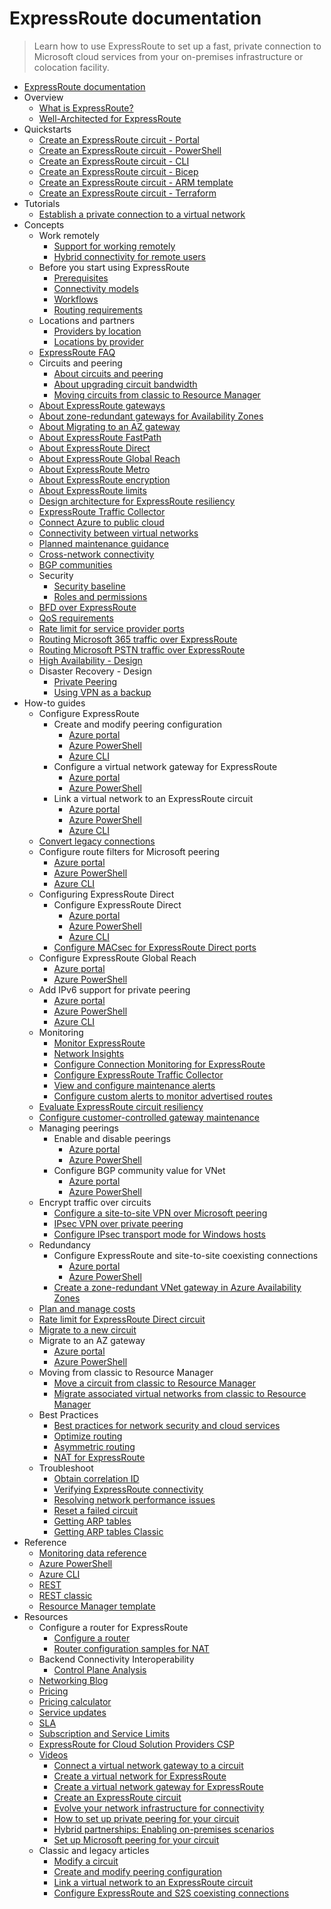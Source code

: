 # ExpressRoute documentation
> Learn how to use ExpressRoute to set up a fast, private connection to Microsoft cloud services from your on-premises infrastructure or colocation facility.
  - [ExpressRoute documentation](https://learn.microsoft.com/en-us/azure/expressroute/)
  - Overview
    - [What is ExpressRoute?](https://learn.microsoft.com/en-us/azure/expressroute/expressroute-introduction)
    - [Well-Architected for ExpressRoute](https://learn.microsoft.com/azure/well-architected/service-guides/azure-expressroute)
  - Quickstarts
    - [Create an ExpressRoute circuit - Portal](https://learn.microsoft.com/en-us/azure/expressroute/expressroute-howto-circuit-portal-resource-manager)
    - [Create an ExpressRoute circuit - PowerShell](https://learn.microsoft.com/en-us/azure/expressroute/expressroute-howto-circuit-arm)
    - [Create an ExpressRoute circuit - CLI](https://learn.microsoft.com/en-us/azure/expressroute/howto-circuit-cli)
    - [Create an ExpressRoute circuit - Bicep](https://learn.microsoft.com/en-us/azure/expressroute/quickstart-create-expressroute-vnet-bicep)
    - [Create an ExpressRoute circuit - ARM template](https://learn.microsoft.com/en-us/azure/expressroute/quickstart-create-expressroute-vnet-template)
    - [Create an ExpressRoute circuit - Terraform](https://learn.microsoft.com/en-us/azure/expressroute/quickstart-create-expressroute-vnet-terraform)
  - Tutorials
    - [Establish a private connection to a virtual network](https://learn.microsoft.com/en-us/azure/expressroute/configure-expressroute-private-peering)
  - Concepts
    - Work remotely
      - [Support for working remotely](https://learn.microsoft.com/en-us/azure/networking/working-remotely-support?toc=/azure/expressroute/toc.json)
      - [Hybrid connectivity for remote users](https://learn.microsoft.com/en-us/azure/expressroute/work-remotely-support)
    - Before you start using ExpressRoute
      - [Prerequisites](https://learn.microsoft.com/en-us/azure/expressroute/expressroute-prerequisites)
      - [Connectivity models](https://learn.microsoft.com/en-us/azure/expressroute/expressroute-connectivity-models)
      - [Workflows](https://learn.microsoft.com/en-us/azure/expressroute/expressroute-workflows)
      - [Routing requirements](https://learn.microsoft.com/en-us/azure/expressroute/expressroute-routing)
    - Locations and partners
      - [Providers by location](https://learn.microsoft.com/en-us/azure/expressroute/expressroute-locations-providers)
      - [Locations by provider](https://learn.microsoft.com/en-us/azure/expressroute/expressroute-locations)
    - [ExpressRoute FAQ](https://learn.microsoft.com/en-us/azure/expressroute/expressroute-faqs)
    - Circuits and peering
      - [About circuits and peering](https://learn.microsoft.com/en-us/azure/expressroute/expressroute-circuit-peerings)
      - [About upgrading circuit bandwidth](https://learn.microsoft.com/en-us/azure/expressroute/about-upgrade-circuit-bandwidth)
      - [Moving circuits from classic to Resource Manager](https://learn.microsoft.com/en-us/azure/expressroute/expressroute-move)
    - [About ExpressRoute gateways](https://learn.microsoft.com/en-us/azure/expressroute/expressroute-about-virtual-network-gateways)
    - [About zone-redundant gateways for Availability Zones](https://learn.microsoft.com/en-us/azure/vpn-gateway/about-zone-redundant-vnet-gateways?toc=/azure/expressroute/toc.json)
    - [About Migrating to an AZ gateway](https://learn.microsoft.com/en-us/azure/expressroute/gateway-migration)
    - [About ExpressRoute FastPath](https://learn.microsoft.com/en-us/azure/expressroute/about-fastpath)
    - [About ExpressRoute Direct](https://learn.microsoft.com/en-us/azure/expressroute/expressroute-erdirect-about)
    - [About ExpressRoute Global Reach](https://learn.microsoft.com/en-us/azure/expressroute/expressroute-global-reach)
    - [About ExpressRoute Metro](https://learn.microsoft.com/en-us/azure/expressroute/metro)
    - [About ExpressRoute encryption](https://learn.microsoft.com/en-us/azure/expressroute/expressroute-about-encryption)
    - [About ExpressRoute limits](https://learn.microsoft.com/en-us/azure/azure-resource-manager/management/azure-subscription-service-limits?toc=/azure/expressroute/toc.json)
    - [Design architecture for ExpressRoute resiliency](https://learn.microsoft.com/en-us/azure/expressroute/design-architecture-for-resiliency)
    - [ExpressRoute Traffic Collector](https://learn.microsoft.com/en-us/azure/expressroute/traffic-collector)
    - [Connect Azure to public cloud](https://learn.microsoft.com/en-us/azure/expressroute/expressroute-connect-azure-to-public-cloud)
    - [Connectivity between virtual networks](https://learn.microsoft.com/en-us/azure/expressroute/virtual-network-connectivity-guidance)
    - [Planned maintenance guidance](https://learn.microsoft.com/en-us/azure/expressroute/planned-maintenance)
    - [Cross-network connectivity](https://learn.microsoft.com/en-us/azure/expressroute/cross-network-connectivity)
    - [BGP communities](https://learn.microsoft.com/en-us/azure/expressroute/bgp-communities)
    - Security
      - [Security baseline](https://learn.microsoft.com/security/benchmark/azure/baselines/expressroute-security-baseline?toc=/azure/expressroute/TOC.json)
      - [Roles and permissions](https://learn.microsoft.com/en-us/azure/expressroute/roles-permissions)
    - [BFD over ExpressRoute](https://learn.microsoft.com/en-us/azure/expressroute/expressroute-bfd)
    - [QoS requirements](https://learn.microsoft.com/en-us/azure/expressroute/expressroute-qos)
    - [Rate limit for service provider ports](https://learn.microsoft.com/en-us/azure/expressroute/provider-rate-limit)
    - [Routing Microsoft 365 traffic over ExpressRoute](https://learn.microsoft.com/microsoft-365/enterprise/azure-expressroute?toc=/azure/expressroute/TOC.json)
    - [Routing Microsoft PSTN traffic over ExpressRoute](https://learn.microsoft.com/en-us/azure/expressroute/using-expressroute-for-microsoft-pstn)
    - [High Availability - Design](https://learn.microsoft.com/en-us/azure/expressroute/designing-for-high-availability-with-expressroute)
    - Disaster Recovery - Design
      - [Private Peering](https://learn.microsoft.com/en-us/azure/expressroute/designing-for-disaster-recovery-with-expressroute-privatepeering)
      - [Using VPN as a backup](https://learn.microsoft.com/en-us/azure/expressroute/use-s2s-vpn-as-backup-for-expressroute-privatepeering)
  - How-to guides
    - Configure ExpressRoute
      - Create and modify peering configuration
        - [Azure portal](https://learn.microsoft.com/en-us/azure/expressroute/expressroute-howto-routing-portal-resource-manager)
        - [Azure PowerShell](https://learn.microsoft.com/en-us/azure/expressroute/expressroute-howto-routing-arm)
        - [Azure CLI](https://learn.microsoft.com/en-us/azure/expressroute/howto-routing-cli)
      - Configure a virtual network gateway for ExpressRoute
        - [Azure portal](https://learn.microsoft.com/en-us/azure/expressroute/expressroute-howto-add-gateway-portal-resource-manager)
        - [Azure PowerShell](https://learn.microsoft.com/en-us/azure/expressroute/expressroute-howto-add-gateway-resource-manager)
      - Link a virtual network to an ExpressRoute circuit
        - [Azure portal](https://learn.microsoft.com/en-us/azure/expressroute/expressroute-howto-linkvnet-portal-resource-manager)
        - [Azure PowerShell](https://learn.microsoft.com/en-us/azure/expressroute/expressroute-howto-linkvnet-arm)
        - [Azure CLI](https://learn.microsoft.com/en-us/azure/expressroute/expressroute-howto-linkvnet-cli)
    - [Convert legacy connections](https://learn.microsoft.com/en-us/azure/expressroute/howto-recreate-connections)
    - Configure route filters for Microsoft peering
      - [Azure portal](https://learn.microsoft.com/en-us/azure/expressroute/how-to-routefilter-portal)
      - [Azure PowerShell](https://learn.microsoft.com/en-us/azure/expressroute/how-to-routefilter-powershell)
      - [Azure CLI](https://learn.microsoft.com/en-us/azure/expressroute/how-to-routefilter-cli)
    - Configuring ExpressRoute Direct
      - Configure ExpressRoute Direct
        - [Azure portal](https://learn.microsoft.com/en-us/azure/expressroute/how-to-expressroute-direct-portal)
        - [Azure PowerShell](https://learn.microsoft.com/en-us/azure/expressroute/expressroute-howto-erdirect)
        - [Azure CLI](https://learn.microsoft.com/en-us/azure/expressroute/expressroute-howto-expressroute-direct-cli)
      - [Configure MACsec for ExpressRoute Direct ports](https://learn.microsoft.com/en-us/azure/expressroute/expressroute-howto-macsec)
    - Configure ExpressRoute Global Reach
      - [Azure portal](https://learn.microsoft.com/en-us/azure/expressroute/expressroute-howto-set-global-reach-portal)
      - [Azure PowerShell](https://learn.microsoft.com/en-us/azure/expressroute/expressroute-howto-set-global-reach)
    - Add IPv6 support for private peering
      - [Azure portal](https://learn.microsoft.com/en-us/azure/expressroute/expressroute-howto-add-ipv6-portal)
      - [Azure PowerShell](https://learn.microsoft.com/en-us/azure/expressroute/expressroute-howto-add-ipv6-powershell)
      - [Azure CLI](https://learn.microsoft.com/en-us/azure/expressroute/expressroute-howto-add-ipv6-cli)
    - Monitoring
      - [Monitor ExpressRoute](https://learn.microsoft.com/en-us/azure/expressroute/monitor-expressroute)
      - [Network Insights](https://learn.microsoft.com/en-us/azure/expressroute/expressroute-network-insights)
      - [Configure Connection Monitoring for ExpressRoute](https://learn.microsoft.com/en-us/azure/expressroute/how-to-configure-connection-monitor)
      - [Configure ExpressRoute Traffic Collector](https://learn.microsoft.com/en-us/azure/expressroute/how-to-configure-traffic-collector)
      - [View and configure maintenance alerts](https://learn.microsoft.com/en-us/azure/expressroute/maintenance-alerts)
      - [Configure custom alerts to monitor advertised routes](https://learn.microsoft.com/en-us/azure/expressroute/how-to-custom-route-alert)
    - [Evaluate ExpressRoute circuit resiliency](https://learn.microsoft.com/en-us/azure/expressroute/evaluate-circuit-resiliency)
    - [Configure customer-controlled gateway maintenance](https://learn.microsoft.com/en-us/azure/expressroute/customer-controlled-gateway-maintenance)
    - Managing peerings
      - Enable and disable peerings
        - [Azure portal](https://learn.microsoft.com/en-us/azure/expressroute/expressroute-howto-reset-peering-portal)
        - [Azure PowerShell](https://learn.microsoft.com/en-us/azure/expressroute/expressroute-howto-reset-peering)
      - Configure BGP community value for VNet
        - [Azure portal](https://learn.microsoft.com/en-us/azure/expressroute/how-to-configure-custom-bgp-communities-portal)
        - [Azure PowerShell](https://learn.microsoft.com/en-us/azure/expressroute/how-to-configure-custom-bgp-communities)
    - Encrypt traffic over circuits
      - [Configure a site-to-site VPN over Microsoft peering](https://learn.microsoft.com/en-us/azure/expressroute/site-to-site-vpn-over-microsoft-peering)
      - [IPsec VPN over private peering](https://learn.microsoft.com/en-us/azure/vpn-gateway/site-to-site-vpn-private-peering?toc=/azure/expressroute/toc.json)
      - [Configure IPsec transport mode for Windows hosts](https://learn.microsoft.com/en-us/azure/expressroute/expressroute-howto-ipsec-transport-private-windows)
    - Redundancy
      - Configure ExpressRoute and site-to-site coexisting connections
        - [Azure portal](https://learn.microsoft.com/en-us/azure/expressroute/how-to-configure-coexisting-gateway-portal)
        - [Azure PowerShell](https://learn.microsoft.com/en-us/azure/expressroute/expressroute-howto-coexist-resource-manager)
      - [Create a zone-redundant VNet gateway in Azure Availability Zones](https://learn.microsoft.com/en-us/azure/vpn-gateway/create-zone-redundant-vnet-gateway?toc=/azure/expressroute/toc.json)
    - [Plan and manage costs](https://learn.microsoft.com/en-us/azure/expressroute/plan-manage-cost)
    - [Rate limit for ExpressRoute Direct circuit](https://learn.microsoft.com/en-us/azure/expressroute/rate-limit)
    - [Migrate to a new circuit](https://learn.microsoft.com/en-us/azure/expressroute/circuit-migration)
    - Migrate to an AZ gateway
      - [Azure portal](https://learn.microsoft.com/en-us/azure/expressroute/expressroute-howto-gateway-migration-portal)
      - [Azure PowerShell](https://learn.microsoft.com/en-us/azure/expressroute/expressroute-howto-gateway-migration-powershell)
    - Moving from classic to Resource Manager
      - [Move a circuit from classic to Resource Manager](https://learn.microsoft.com/en-us/azure/expressroute/expressroute-howto-move-arm)
      - [Migrate associated virtual networks from classic to Resource Manager](https://learn.microsoft.com/en-us/azure/expressroute/expressroute-migration-classic-resource-manager)
    - Best Practices
      - [Best practices for network security and cloud services](https://learn.microsoft.com/azure/cloud-adoption-framework/reference/networking-vdc)
      - [Optimize routing](https://learn.microsoft.com/en-us/azure/expressroute/expressroute-optimize-routing)
      - [Asymmetric routing](https://learn.microsoft.com/en-us/azure/expressroute/expressroute-asymmetric-routing)
      - [NAT for ExpressRoute](https://learn.microsoft.com/en-us/azure/expressroute/expressroute-nat)
    - Troubleshoot
      - [Obtain correlation ID](https://learn.microsoft.com/en-us/azure/expressroute/get-correlation-id)
      - [Verifying ExpressRoute connectivity](https://learn.microsoft.com/en-us/azure/expressroute/expressroute-troubleshooting-expressroute-overview)
      - [Resolving network performance issues](https://learn.microsoft.com/en-us/azure/expressroute/expressroute-troubleshooting-network-performance)
      - [Reset a failed circuit](https://learn.microsoft.com/en-us/azure/expressroute/reset-circuit)
      - [Getting ARP tables](https://learn.microsoft.com/en-us/azure/expressroute/expressroute-troubleshooting-arp-resource-manager)
      - [Getting ARP tables Classic](https://learn.microsoft.com/en-us/azure/expressroute/expressroute-troubleshooting-arp-classic)
  - Reference
    - [Monitoring data reference](https://learn.microsoft.com/en-us/azure/expressroute/monitor-expressroute-reference)
    - [Azure PowerShell](https://learn.microsoft.com/powershell/module/az.network)
    - [Azure CLI](https://learn.microsoft.com/cli/azure/network/express-route)
    - [REST](https://learn.microsoft.com/rest/api/expressroute/)
    - [REST classic](https://learn.microsoft.com/previous-versions/azure/reference/dn606310(v=azure.100))
    - [Resource Manager template](https://learn.microsoft.com/azure/templates/microsoft.network/expressroutecircuits)
  - Resources
    - Configure a router for ExpressRoute
      - [Configure a router](https://learn.microsoft.com/en-us/azure/expressroute/expressroute-config-samples-routing)
      - [Router configuration samples for NAT](https://learn.microsoft.com/en-us/azure/expressroute/expressroute-config-samples-nat)
    - Backend Connectivity Interoperability
      - [Control Plane Analysis](https://learn.microsoft.com/en-us/azure/networking/connectivity-interoperability-control-plane?toc=/azure/expressroute/toc.json)
    - [Networking Blog](https://azure.microsoft.com/blog/category/networking/)
    - [Pricing](https://azure.microsoft.com/pricing/details/expressroute/)
    - [Pricing calculator](https://azure.microsoft.com/pricing/calculator/)
    - [Service updates](https://azure.microsoft.com/updates/?product=expressroute)
    - [SLA](https://azure.microsoft.com/support/legal/sla/)
    - [Subscription and Service Limits](https://learn.microsoft.com/en-us/azure/azure-resource-manager/management/azure-subscription-service-limits?toc=/azure/expressroute/toc.json)
    - [ExpressRoute for Cloud Solution Providers CSP](https://learn.microsoft.com/en-us/azure/expressroute/expressroute-for-cloud-solution-providers)
    - [Videos](https://azure.microsoft.com/documentation/videos/index/?services=expressroute)
      - [Connect a virtual network gateway to a circuit](https://azure.microsoft.com/documentation/videos/azure-expressroute-how-to-create-a-connection-between-your-vpn-gateway-and-expressroute-circuit/)
      - [Create a virtual network for ExpressRoute](https://azure.microsoft.com/documentation/videos/azure-expressroute-how-to-create-a-virtual-network/)
      - [Create a virtual network gateway for ExpressRoute](https://azure.microsoft.com/documentation/videos/azure-expressroute-how-to-create-a-vpn-gateway-for-your-virtual-network/)
      - [Create an ExpressRoute circuit](https://azure.microsoft.com/documentation/videos/azure-expressroute-how-to-create-an-expressroute-circuit/)
      - [Evolve your network infrastructure for connectivity](https://learn.microsoft.com/events/ignite-2015/brk2481)
      - [How to set up private peering for your circuit](https://azure.microsoft.com/documentation/videos/azure-expressroute-how-to-set-up-azure-private-peering-for-your-expressroute-circuit/)
      - [Hybrid partnerships: Enabling on-premises scenarios](https://learn.microsoft.com/events/ignite-2015/brk1454)
      - [Set up Microsoft peering for your circuit](https://azure.microsoft.com/documentation/videos/azure-expressroute-how-to-set-up-microsoft-peering-for-your-expressroute-circuit/)
    - Classic and legacy articles
      - [Modify a circuit](https://learn.microsoft.com/en-us/azure/expressroute/expressroute-howto-circuit-classic)
      - [Create and modify peering configuration](https://learn.microsoft.com/en-us/azure/expressroute/expressroute-howto-routing-classic)
      - [Link a virtual network to an ExpressRoute circuit](https://learn.microsoft.com/en-us/azure/expressroute/expressroute-howto-linkvnet-classic)
      - [Configure ExpressRoute and S2S coexisting connections](https://learn.microsoft.com/en-us/azure/expressroute/expressroute-howto-coexist-classic)
